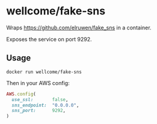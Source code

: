# wellcome/fake-sns

Wraps https://github.com/elruwen/fake_sns in a container.

Exposes the service on port 9292.

## Usage

```
docker run wellcome/fake-sns
```

Then in your AWS config:

```ruby
AWS.config(
  use_ssl:       false,
  sns_endpoint:  "0.0.0.0",
  sns_port:      9292,
)
```